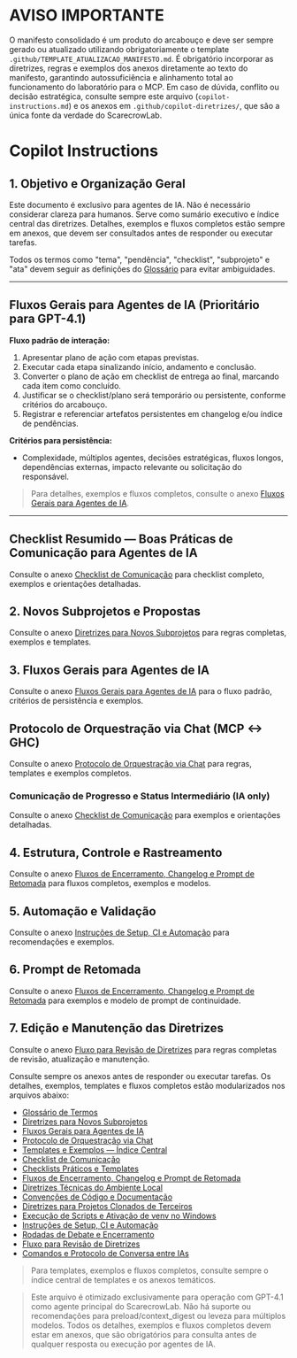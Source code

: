 # AVISO IMPORTANTE

O manifesto consolidado é um produto do arcabouço e deve ser sempre gerado ou atualizado utilizando obrigatoriamente o template `.github/TEMPLATE_ATUALIZACAO_MANIFESTO.md`. É obrigatório incorporar as diretrizes, regras e exemplos dos anexos diretamente ao texto do manifesto, garantindo autossuficiência e alinhamento total ao funcionamento do laboratório para o MCP. Em caso de dúvida, conflito ou decisão estratégica, consulte sempre este arquivo (`copilot-instructions.md`) e os anexos em `.github/copilot-diretrizes/`, que são a única fonte da verdade do ScarecrowLab.


# Copilot Instructions

## 1. Objetivo e Organização Geral

Este documento é exclusivo para agentes de IA. Não é necessário considerar clareza para humanos.
Serve como sumário executivo e índice central das diretrizes. Detalhes, exemplos e fluxos completos estão sempre em anexos, que devem ser consultados antes de responder ou executar tarefas.

Todos os termos como "tema", "pendência", "checklist", "subprojeto" e "ata" devem seguir as definições do [Glossário](./copilot-diretrizes/glossario.md) para evitar ambiguidades.

---

## Fluxos Gerais para Agentes de IA (Prioritário para GPT-4.1)

**Fluxo padrão de interação:**
1. Apresentar plano de ação com etapas previstas.
2. Executar cada etapa sinalizando início, andamento e conclusão.
3. Converter o plano de ação em checklist de entrega ao final, marcando cada item como concluído.
4. Justificar se o checklist/plano será temporário ou persistente, conforme critérios do arcabouço.
5. Registrar e referenciar artefatos persistentes em changelog e/ou índice de pendências.

**Critérios para persistência:**
- Complexidade, múltiplos agentes, decisões estratégicas, fluxos longos, dependências externas, impacto relevante ou solicitação do responsável.

> Para detalhes, exemplos e fluxos completos, consulte o anexo [Fluxos Gerais para Agentes de IA](./copilot-diretrizes/fluxos_gerais_agentes.md).

---

## Checklist Resumido — Boas Práticas de Comunicação para Agentes de IA
Consulte o anexo [Checklist de Comunicação](./copilot-diretrizes/checklist_comunicacao.md) para checklist completo, exemplos e orientações detalhadas.


## 2. Novos Subprojetos e Propostas
Consulte o anexo [Diretrizes para Novos Subprojetos](./copilot-diretrizes/diretrizes_subprojetos.md) para regras completas, exemplos e templates.


## 3. Fluxos Gerais para Agentes de IA
Consulte o anexo [Fluxos Gerais para Agentes de IA](./copilot-diretrizes/fluxos_gerais_agentes.md) para o fluxo padrão, critérios de persistência e exemplos.



## Protocolo de Orquestração via Chat (MCP <-> GHC)
Consulte o anexo [Protocolo de Orquestração via Chat](./copilot-diretrizes/protocolo_orquestracao_chat.md) para regras, templates e exemplos completos.


### Comunicação de Progresso e Status Intermediário (IA only)
Consulte o anexo [Checklist de Comunicação](./copilot-diretrizes/checklist_comunicacao.md) para exemplos e orientações detalhadas.


## 4. Estrutura, Controle e Rastreamento
Consulte o anexo [Fluxos de Encerramento, Changelog e Prompt de Retomada](./copilot-diretrizes/fluxos_encerramento.md) para fluxos completos, exemplos e modelos.


## 5. Automação e Validação
Consulte o anexo [Instruções de Setup, CI e Automação](./copilot-diretrizes/instrucoes_setup_CI.md) para recomendações e exemplos.


## 6. Prompt de Retomada
Consulte o anexo [Fluxos de Encerramento, Changelog e Prompt de Retomada](./copilot-diretrizes/fluxos_encerramento.md) para exemplos e modelo de prompt de continuidade.




## 7. Edição e Manutenção das Diretrizes
Consulte o anexo [Fluxo para Revisão de Diretrizes](./copilot-diretrizes/fluxo_revisao_diretrizes.md) para regras completas de revisão, atualização e manutenção.




Consulte sempre os anexos antes de responder ou executar tarefas. Os detalhes, exemplos, templates e fluxos completos estão modularizados nos arquivos abaixo:

- [Glossário de Termos](./copilot-diretrizes/glossario.md)
- [Diretrizes para Novos Subprojetos](./copilot-diretrizes/diretrizes_subprojetos.md)
- [Fluxos Gerais para Agentes de IA](./copilot-diretrizes/fluxos_gerais_agentes.md)
- [Protocolo de Orquestração via Chat](./copilot-diretrizes/protocolo_orquestracao_chat.md)
- [Templates e Exemplos — Índice Central](./copilot-diretrizes/templates_index.md)
- [Checklist de Comunicação](./copilot-diretrizes/checklist_comunicacao.md)
- [Checklists Práticos e Templates](./copilot-diretrizes/checklists_praticos.md)
- [Fluxos de Encerramento, Changelog e Prompt de Retomada](./copilot-diretrizes/fluxos_encerramento.md)
- [Diretrizes Técnicas do Ambiente Local](./copilot-diretrizes/diretrizes_tecnicas.md)
- [Convenções de Código e Documentação](./copilot-diretrizes/convenções_codigo.md)
- [Diretrizes para Projetos Clonados de Terceiros](./copilot-diretrizes/projetos_terceiros.md)
- [Execução de Scripts e Ativação de venv no Windows](./copilot-diretrizes/diretrizes_execucao_venv_windows.md)
- [Instruções de Setup, CI e Automação](./copilot-diretrizes/instrucoes_setup_CI.md)
- [Rodadas de Debate e Encerramento](./copilot-diretrizes/diretrizes_debate.md)
- [Fluxo para Revisão de Diretrizes](./copilot-diretrizes/fluxo_revisao_diretrizes.md)
- [Comandos e Protocolo de Conversa entre IAs](./ia_conversas/README.md)

> Para templates, exemplos e fluxos completos, consulte sempre o índice central de templates e os anexos temáticos.


> Este arquivo é otimizado exclusivamente para operação com GPT-4.1 como agente principal do ScarecrowLab. Não há suporte ou recomendações para preload/context_digest ou leveza para múltiplos modelos. Todos os detalhes, exemplos e fluxos completos devem estar em anexos, que são obrigatórios para consulta antes de qualquer resposta ou execução por agentes de IA.
